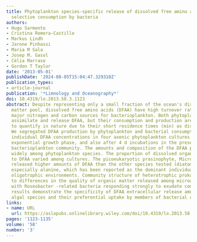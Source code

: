 ```yaml
---
title: Phytoplankton species-specific release of dissolved free amino acids and their
  selective consumption by bacteria
authors:
- Hugo Sarmento
- Cristina Romera-Castillo
- Markus Lindh
- Jarone Pinhassi
- Maria M Sala
- Josep M. Gasol
- Cèlia Marrase
- Gordon T Taylor
date: '2013-05-01'
publishDate: '2024-08-05T15:04:47.329310Z'
publication_types:
- article-journal
publication: '*Limnology and Oceanography*'
doi: 10.4319/lo.2013.58.3.1123
abstract: Despite representing only a small fraction of the ocean's dissolved organic
  matter pool, dissolved free amino acids (DFAA) have high turnover rates and are
  major nitrogen and carbon sources for bacterioplankton. Both phytoplankton and bacterioplankton
  assimilate and release DFAA, but their consumption and production are difficult
  to quantify in nature due to their short residence times (min) as dissolved monomers.
  We segregated DFAA production by phytoplankton and bacterial consumption by measuring
  individual DFAA concentrations in four axenic phytoplankton cultures during the
  exponential growth phase, and also after 4 d incubations in the presence of a natural
  bacterioplankton community. The amounts and composition of the DFAA pool varied
  widely among phytoplankton species. The proportion of dissolved organic carbon attributed
  to DFAA varied among cultures. The picoeukaryotic prasinophyte, Micromonas pusilla,
  released higher amounts of DFAA than the other species tested (diatoms and dinoflagellate),
  especially alanine, which has been reported as the dominant individual DFAA in some
  oligotrophic environments. Community structure of heterotrophic prokaryotes responded
  to differences in the quality of organic matter released among microalgal species,
  with Roseobacter -related bacteria responding strongly to exudate composition. Our
  results demonstrate the specificity of DFAA extracellular release among several
  algal species and their preferential uptake by members of bacterial communities.
links:
- name: URL
  url: https://aslopubs.onlinelibrary.wiley.com/doi/10.4319/lo.2013.58.3.1123
pages: '1123-1135'
volume: '58'
number: '3'
---
```

